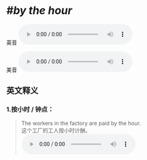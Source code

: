 # ***\#by the hour*** 
英音
<audio src="./media/by the hour1_AAC.aac" controls="controls"></audio>

美音
<audio src="./media/by the hour2_AAC.aac" controls="controls"></audio>



  

英文释义
---
### 1.**按小时 / 钟点：**  

 > The workers in the factory are paid by the hour.  
 > 这个工厂的工人按小时计酬。    
<audio src="./media/hour-3.aac" controls="controls"></audio>


